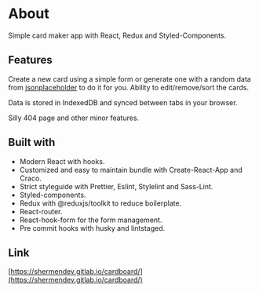 # About

Simple card maker app with React, Redux and Styled-Components.

## Features

Create a new card using a simple form or generate one with a random data from [jsonplaceholder](https://jsonplaceholder.typicode.com/) to do it for you. Ability to edit/remove/sort the cards.

Data is stored in IndexedDB and synced between tabs in your browser.

Silly 404 page and other minor features.

## Built with

- Modern React with hooks.
- Customized and easy to maintain bundle with Create-React-App and Craco.
- Strict styleguide with Prettier, Eslint, Stylelint and Sass-Lint.
- Styled-components.
- Redux with @reduxjs/toolkit to reduce boilerplate.
- React-router.
- React-hook-form for the form management.
- Pre commit hooks with husky and lintstaged.

## Link

[https://shermendev.gitlab.io/cardboard/](https://shermendev.gitlab.io/cardboard/)
